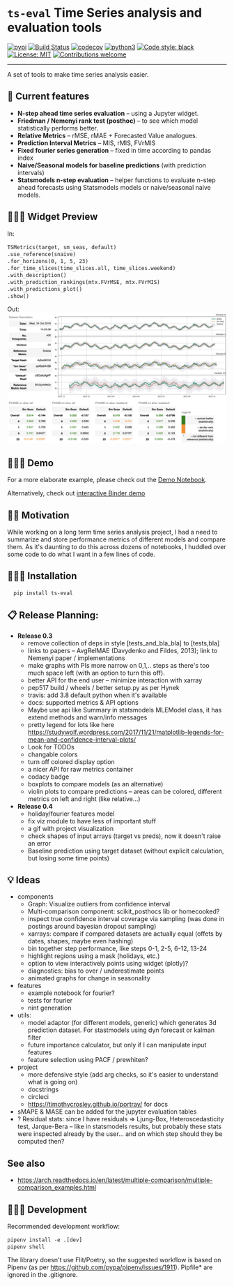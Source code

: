 # ```ts-eval``` Time Series analysis and evaluation tools

[![pypi](https://img.shields.io/pypi/v/ts-eval)](https://pypi.org/project/ts-eval/)
[![Build Status](https://travis-ci.org/vshulyak/ts-eval.svg?branch=master)](https://travis-ci.org/vshulyak/ts-eval)
[![codecov](https://codecov.io/github/vshulyak/ts-eval/branch/master/graph/badge.svg)](https://codecov.io/github/vshulyak/ts-eval)
[![python3](https://img.shields.io/pypi/pyversions/ts-eval)](https://www.python.org/downloads/release/python-374/)
[![Code style: black](https://img.shields.io/badge/code%20style-black-000000.svg)](https://github.com/psf/black)
[![License: MIT](https://img.shields.io/pypi/l/ts-eval)](https://github.com/vshulyak/ts-eval/blob/master/LICENSE)
[![Contributions welcome](https://img.shields.io/badge/contributions-welcome-brightgreen.svg?style=flat)](https://github.com/vshulyak/ts-eval/issues)

---
A set of tools to make time series analysis easier.

## 🧩 Current features

* **N-step ahead time series evaluation** – using a Jupyter widget.
* **Friedman / Nemenyi rank test (posthoc)** – to see which model statistically performs better.
* **Relative Metrics** – rMSE, rMAE + Forecasted Value analogues.
* **Prediction Interval Metrics** – MIS, rMIS, FVrMIS
* **Fixed fourier series generation**  – fixed in time according to pandas index
* **Naive/Seasonal models for baseline predictions** (with prediction intervals)
* **Statsmodels n-step evaluation** – helper functions to evaluate n-step ahead forecasts using Statsmodels models or naive/seasonal naive models.

## 👩🏾‍🎨 Widget Preview

In:
```
TSMetrics(target, sm_seas, default)
.use_reference(snaive)
.for_horizons(0, 1, 5, 23)
.for_time_slices(time_slices.all, time_slices.weekend)
.with_description()
.with_prediction_rankings(mtx.FVrMSE, mtx.FVrMIS)
.with_predictions_plot()
.show()
```

Out:
![Demo Screenshot](images/demo_screenshot.png)

## 👩🏾‍🚒 Demo
For a more elaborate example, please check out the [Demo Notebook](https://nbviewer.jupyter.org/github/vshulyak/ts-eval/blob/master/examples/basic_usage.ipynb).

Alternatively, check out [interactive Binder demo](https://mybinder.org/v2/gh/vshulyak/ts-eval/master?filepath=examples%2Fbasic_usage.ipynb)

## 🤦🏾‍ Motivation

While working on a long term time series analysis project, I had a need to summarize and store performance metrics
of different models and compare them. As it's daunting to do this across dozens of notebooks, I huddled over some code
to do what I want in a few lines of code.

## 👩🏾‍🚀 Installation

      pip install ts-eval


## 📋 Release Planning:

* **Release 0.3**
  * remove collection of deps in style [tests_and_bla_bla] to [tests,bla]
  * links to papers – AvgRelMAE (Davydenko and Fildes, 2013); link to Nemenyi paper / implementations
  * make graphs with PIs more narrow on 0,1,.. steps as there's too much space left (with an option to turn this off).
  * better API for the end user – minimize interaction with xarray
  * pep517 build / wheels / better setup.py as per Hynek
  * travis: add 3.8 default python when it's available
  * docs: supported metrics & API options
  * Maybe use api like Summary in statsmodels MLEModel class, it has extend methods and warn/info messages
  * pretty legend for lots like here https://studywolf.wordpress.com/2017/11/21/matplotlib-legends-for-mean-and-confidence-interval-plots/
  * Look for TODOs
  * changable colors
  * turn off colored display option
  * a nicer API for raw metrics container
  * codacy badge
  * boxplots to compare models (as an alternative)
  * violin plots to compare predictions – areas can be colored, different metrics on left and right (like relative...)
* **Release 0.4**
  * holiday/fourier features model
  * fix viz module to have less of important stuff
  * a gif with project visualization
  * check shapes of input arrays (target vs preds), now it doesn't raise an error
  * Baseline prediction using target dataset (without explicit calculation, but losing some time points)

## 💡 Ideas

* components
  * Graph: Visualize outliers from confidence interval
  * Multi-comparison component: scikit_posthocs lib or homecooked?
  * inspect true confidence interval coverage via sampling (was done in postings around bayesian dropout sampling)
  * xarrays: compare if compared datasets are actually equal (offets by dates, shapes, maybe even hashing)
  * bin together step performance, like steps 0-1, 2-5, 6-12, 13-24
  * highlight regions using a mask (holidays, etc.)
  * option to view interactively points using widget (plotly)?
  * diagnostics: bias to over / underestimate points
  * animated graphs for change in seasonality
* features
  * example notebook for fourier?
  * tests for fourier
  * nint generation
* utils:
  * model adaptor (for different models, generic) which generates 3d prediction dataset. For stastmodels using dyn forecast or kalman filter
  * future importance calculator, but only if I can manipulate input features
  * feature selection using PACF / prewhiten?
* project
  * more defensive style (add arg checks, so it's easier to understand what is going on)
  * docstrings
  * circleci
  * https://timothycrosley.github.io/portray/ for docs
* sMAPE & MASE can be added for the jupyter evaluation tables
* ? Residual stats: since I have residuals => Ljung-Box, Heteroscedasticity test, Jarque-Bera – like in statsmodels results,
  but probably these stats were inspected already by the user... and on which step should they be computed then?

## See also

* https://arch.readthedocs.io/en/latest/multiple-comparison/multiple-comparison_examples.html


## 🤹🏼‍♂️ Development

Recommended development workflow:
```
pipenv install -e .[dev]
pipenv shell
```
The library doesn't use Flit/Poetry, so the suggested workflow is based on Pipenv (as per https://github.com/pypa/pipenv/issues/1911).
Pipfile* are ignored in the .gitignore.
